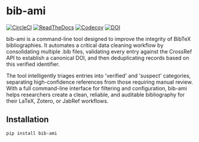 # bib-ami

[![CircleCI](https://circleci.com/gh/hrolfrc/bib-ami.svg?style=shield)](https://circleci.com/gh/hrolfrc/bib-ami)
[![ReadTheDocs](https://readthedocs.org/projects/bib-ami/badge/?version=latest)](https://bib-ami.readthedocs.io/en/latest/)
[![Codecov](https://codecov.io/gh/hrolfrc/bib-ami/branch/master/graph/badge.svg)](https://codecov.io/gh/hrolfrc/bib-ami)
[![DOI](https://zenodo.org/badge/1012755631.svg)](https://doi.org/10.5281/zenodo.15795717)

bib-ami is a command-line tool designed to improve the 
integrity of BibTeX bibliographies. It automates a critical data cleaning workflow by consolidating multiple .bib files, validating every entry against the CrossRef API to establish a canonical DOI, and then deduplicating records based on this verified identifier.

The tool intelligently triages entries into 'verified' and 'suspect' categories, separating high-confidence references from those requiring manual review. With a full command-line interface for filtering and configuration, bib-ami helps researchers create a clean, reliable, and auditable bibliography for their LaTeX, Zotero, or JabRef workflows.

## Installation

```bash
pip install bib-ami